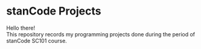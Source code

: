# stanCode Projects
Hello there!\
This repository records my programming projects done during the period of stanCode SC101 course.
